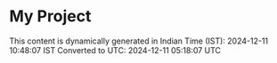 # My Project

This content is dynamically generated in Indian Time (IST): 2024-12-11 10:48:07 IST
Converted to UTC: 2024-12-11 05:18:07 UTC
